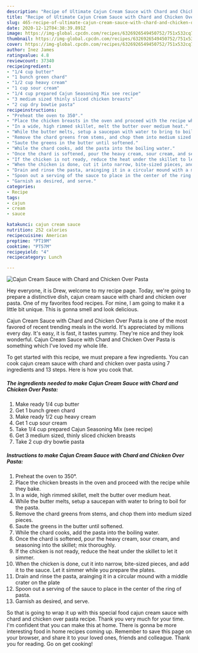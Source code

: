 ```yaml
---
description: "Recipe of Ultimate Cajun Cream Sauce with Chard and Chicken Over Pasta"
title: "Recipe of Ultimate Cajun Cream Sauce with Chard and Chicken Over Pasta"
slug: 465-recipe-of-ultimate-cajun-cream-sauce-with-chard-and-chicken-over-pasta
date: 2020-12-12T04:38:39.891Z
image: https://img-global.cpcdn.com/recipes/6326926549450752/751x532cq70/cajun-cream-sauce-with-chard-and-chicken-over-pasta-recipe-main-photo.jpg
thumbnail: https://img-global.cpcdn.com/recipes/6326926549450752/751x532cq70/cajun-cream-sauce-with-chard-and-chicken-over-pasta-recipe-main-photo.jpg
cover: https://img-global.cpcdn.com/recipes/6326926549450752/751x532cq70/cajun-cream-sauce-with-chard-and-chicken-over-pasta-recipe-main-photo.jpg
author: Inez James
ratingvalue: 4.8
reviewcount: 37340
recipeingredient:
- "1/4 cup butter"
- "1 bunch green chard"
- "1/2 cup heavy cream"
- "1 cup sour cream"
- "1/4 cup prepared Cajun Seasoning Mix see recipe"
- "3 medium sized thinly sliced chicken breasts"
- "2 cup dry bowtie pasta"
recipeinstructions:
- "Preheat the oven to 350°."
- "Place the chicken breasts in the oven and proceed with the recipe while they bake."
- "In a wide, high rimmed skillet, melt the butter over medium heat."
- "While the butter melts, setup a saucepan with water to bring to boil for the pasta."
- "Remove the chard greens from stems, and chop them into medium sized pieces."
- "Saute the greens in the butter until softened."
- "While the chard cooks, add the pasta into the boiling water."
- "Once the chard is softened, pour the heavy cream, sour cream, and seasoning into the skillet; mix thoroughly."
- "If the chicken is not ready, reduce the heat under the skillet to let it simmer."
- "When the chicken is done, cut it into narrow, bite-sized pieces, and add it to the sauce. Let it simmer while you prepare the plates."
- "Drain and rinse the pasta, arainging it in a circular mound with a middle crater on the plate"
- "Spoon out a serving of the sauce to place in the center of the ring of pasta."
- "Garnish as desired, and serve."
categories:
- Recipe
tags:
- cajun
- cream
- sauce

katakunci: cajun cream sauce 
nutrition: 252 calories
recipecuisine: American
preptime: "PT19M"
cooktime: "PT57M"
recipeyield: "4"
recipecategory: Lunch

---
```



![Cajun Cream Sauce with Chard and Chicken Over Pasta](https://img-global.cpcdn.com/recipes/6326926549450752/751x532cq70/cajun-cream-sauce-with-chard-and-chicken-over-pasta-recipe-main-photo.jpg)

Hey everyone, it is Drew, welcome to my recipe page. Today, we're going to prepare a distinctive dish, cajun cream sauce with chard and chicken over pasta. One of my favorites food recipes. For mine, I am going to make it a little bit unique. This is gonna smell and look delicious.

Cajun Cream Sauce with Chard and Chicken Over Pasta is one of the most favored of recent trending meals in the world. It's appreciated by millions every day. It's easy, it is fast, it tastes yummy. They're nice and they look wonderful. Cajun Cream Sauce with Chard and Chicken Over Pasta is something which I've loved my whole life.




To get started with this recipe, we must prepare a few ingredients. You can cook cajun cream sauce with chard and chicken over pasta using 7 ingredients and 13 steps. Here is how you cook that.

<!--inarticleads1-->

##### The ingredients needed to make Cajun Cream Sauce with Chard and Chicken Over Pasta:

1. Make ready 1/4 cup butter
1. Get 1 bunch green chard
1. Make ready 1/2 cup heavy cream
1. Get 1 cup sour cream
1. Take 1/4 cup prepared Cajun Seasoning Mix (see recipe)
1. Get 3 medium sized, thinly sliced chicken breasts
1. Take 2 cup dry bowtie pasta




<!--inarticleads2-->

##### Instructions to make Cajun Cream Sauce with Chard and Chicken Over Pasta:

1. Preheat the oven to 350°.
1. Place the chicken breasts in the oven and proceed with the recipe while they bake.
1. In a wide, high rimmed skillet, melt the butter over medium heat.
1. While the butter melts, setup a saucepan with water to bring to boil for the pasta.
1. Remove the chard greens from stems, and chop them into medium sized pieces.
1. Saute the greens in the butter until softened.
1. While the chard cooks, add the pasta into the boiling water.
1. Once the chard is softened, pour the heavy cream, sour cream, and seasoning into the skillet; mix thoroughly.
1. If the chicken is not ready, reduce the heat under the skillet to let it simmer.
1. When the chicken is done, cut it into narrow, bite-sized pieces, and add it to the sauce. Let it simmer while you prepare the plates.
1. Drain and rinse the pasta, arainging it in a circular mound with a middle crater on the plate
1. Spoon out a serving of the sauce to place in the center of the ring of pasta.
1. Garnish as desired, and serve.




So that is going to wrap it up with this special food cajun cream sauce with chard and chicken over pasta recipe. Thank you very much for your time. I'm confident that you can make this at home. There is gonna be more interesting food in home recipes coming up. Remember to save this page on your browser, and share it to your loved ones, friends and colleague. Thank you for reading. Go on get cooking!
